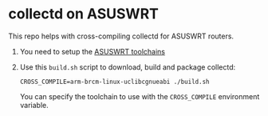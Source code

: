 collectd on ASUSWRT
=====================

This repo helps with cross-compiling collectd for ASUSWRT routers.


1. You need to setup the [ASUSWRT toolchains](https://github.com/RMerl/am-toolchains)

2. Use this `build.sh` script to download, build and package collectd:

   ```
   CROSS_COMPILE=arm-brcm-linux-uclibcgnueabi ./build.sh
   ```

   You can specify the toolchain to use with the `CROSS_COMPILE` environment variable.


